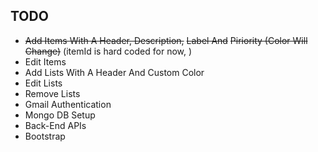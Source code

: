 ## TODO
- ~~Add Items With A Header, Description,~~ ~~Label And~~ ~~Piriority (Color Will Change)~~ (itemId is hard coded for now, )
- Edit Items
- Add Lists With A Header And Custom Color
- Edit Lists
- Remove Lists
- Gmail Authentication
- Mongo DB Setup
- Back-End APIs
- Bootstrap